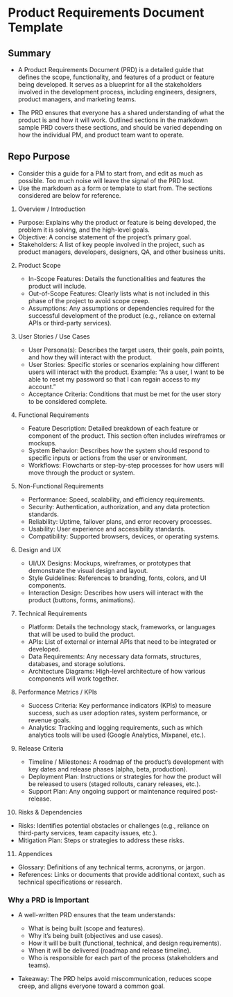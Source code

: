 # Product Requirements Document Template
## Summary
 - A Product Requirements Document (PRD) is a detailed guide that defines the scope, functionality, and features of a product or feature being developed. It serves as a blueprint for all the stakeholders involved in the development process, including engineers, designers, product managers, and marketing teams. 

 - The PRD ensures that everyone has a shared understanding of what the product is and how it will work. Outlined sections in the markdown sample PRD covers these sections, and should be varied depending on how the individual PM, and product team want to operate. 

## Repo Purpose
 - Consider this a guide for a PM to start from, and edit as much as possible. Too much noise will leave the signal of the PRD lost.
 - Use the markdown as a form or template to start from. The sections considered are below for reference.

 1. Overview / Introduction

   - Purpose: Explains why the product or feature is being developed, the problem it is solving, and the high-level goals.
   - Objective: A concise statement of the project’s primary goal.
   - Stakeholders: A list of key people involved in the project, such as product managers, developers, designers, QA, and other business units.

2. Product Scope

   - In-Scope Features: Details the functionalities and features the product will include.
   - Out-of-Scope Features: Clearly lists what is not included in this phase of the project to avoid scope creep.
   - Assumptions: Any assumptions or dependencies required for the successful development of the product (e.g., reliance on external APIs or third-party services).

3. User Stories / Use Cases

   - User Persona(s): Describes the target users, their goals, pain points, and how they will interact with the product.
   - User Stories: Specific stories or scenarios explaining how different users will interact with the product. Example: “As a user, I want to be able to reset my password so that I can regain access to my account.”
   - Acceptance Criteria: Conditions that must be met for the user story to be considered complete.

4. Functional Requirements

   - Feature Description: Detailed breakdown of each feature or component of the product. This section often includes wireframes or mockups.
   - System Behavior: Describes how the system should respond to specific inputs or actions from the user or environment.
   - Workflows: Flowcharts or step-by-step processes for how users will move through the product or system.

5. Non-Functional Requirements

   - Performance: Speed, scalability, and efficiency requirements.
   - Security: Authentication, authorization, and any data protection standards.
   - Reliability: Uptime, failover plans, and error recovery processes.
   - Usability: User experience and accessibility standards.
   - Compatibility: Supported browsers, devices, or operating systems.

6. Design and UX

   - UI/UX Designs: Mockups, wireframes, or prototypes that demonstrate the visual design and layout.
   - Style Guidelines: References to branding, fonts, colors, and UI components.
   - Interaction Design: Describes how users will interact with the product (buttons, forms, animations).

7. Technical Requirements

   - Platform: Details the technology stack, frameworks, or languages that will be used to build the product.
   - APIs: List of external or internal APIs that need to be integrated or developed.
   - Data Requirements: Any necessary data formats, structures, databases, and storage solutions.
   - Architecture Diagrams: High-level architecture of how various components will work together.

8. Performance Metrics / KPIs

   - Success Criteria: Key performance indicators (KPIs) to measure success, such as user adoption rates, system performance, or revenue goals.
   - Analytics: Tracking and logging requirements, such as which analytics tools will be used (Google Analytics, Mixpanel, etc.).

9. Release Criteria

   - Timeline / Milestones: A roadmap of the product’s development with key dates and release phases (alpha, beta, production).
   - Deployment Plan: Instructions or strategies for how the product will be released to users (staged rollouts, canary releases, etc.).
   - Support Plan: Any ongoing support or maintenance required post-release.

10. Risks & Dependencies

   - Risks: Identifies potential obstacles or challenges (e.g., reliance on third-party services, team capacity issues, etc.).
   - Mitigation Plan: Steps or strategies to address these risks.

11. Appendices

   - Glossary: Definitions of any technical terms, acronyms, or jargon.
   - References: Links or documents that provide additional context, such as technical specifications or research.

### Why a PRD is Important
 - A well-written PRD ensures that the team understands:

   - What is being built (scope and features).
   - Why it’s being built (objectives and use cases).
   - How it will be built (functional, technical, and design requirements).
   - When it will be delivered (roadmap and release timeline).
   - Who is responsible for each part of the process (stakeholders and teams).

 - Takeaway: The PRD helps avoid miscommunication, reduces scope creep, and aligns everyone toward a common goal.

